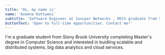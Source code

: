```yaml
---
title: 'Hi, my name is'
name: 'Aveena Kottwani'
subtitle: 'Software Engineer at Juniper Networks , MSCS graduate from Stony Brook University'
buttonText: 'Open to full-time opportunities. Contact me!'
---
```


I'm a graduate student from Stony Brook University completing Master's degree in Computer Science and interested in buidling scalable and distributed systems, big data analytics and cloud services.
